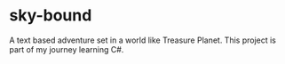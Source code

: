 # sky-bound
A text based adventure set in a world like Treasure Planet. This project is part of my journey learning C#.
